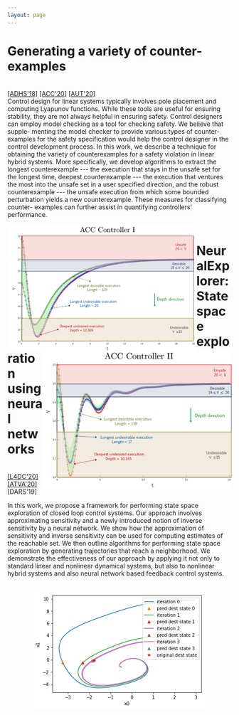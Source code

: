 ```yaml
---
layout: page
---
```


<h1>Generating a variety of counter-examples</h1><br/>
<a href="https://www.sciencedirect.com/science/article/pii/S2405896318311376" target="_blank">[ADHS'18]</a>
<a href="https://ieeexplore.ieee.org/document/9147430" target="_blank">[ACC'20]</a>
<a href="http://www.sciencedirect.com/science/article/pii/S000510982030203X" target="_blank">[AUT'20]</a> <br/>
Control design for linear systems typically involves pole placement and computing Lyapunov functions. While these tools are useful for ensuring stability, they are not always helpful in ensuring safety. Control designers can employ model checking as a 
tool for checking safety. We believe that supple- menting the model checker to provide various types of counter- examples for the safety specification would help the control designer in the control development process. In this work, we describe a technique for obtaining the variety of counterexamples for a safety violation in linear hybrid systems. More specifically, we develop algorithms to extract the longest counterexample --- the execution that stays in the unsafe set for the longest time, deepest counterexample --- the execution that ventures the most into the unsafe set in a user specified direction, and the robust counterexample --- the unsafe execution from which some bounded perturbation yields a new counterexample. These measures for classifying counter- examples can further assist in quantifying controllers' performance.<br/><br/>

<img align="left" width="425" src="/public/images/v_t_1.png" alt="ACC Controller 1">
<img align="right" width="425" src="/public/images/v_t_2.png" alt="ACC Controller 2">



<h1>NeuralExplorer: State space exploration using neural networks</h1><br/>
<a href="http://proceedings.mlr.press/v120/goyal20a.html" target="_blank">[L4DC'20]</a>
<a href="https://ieeexplore.ieee.org/document/9147430" target="_blank">[ATVA'20]</a> [DARS'19]<br/>

In this work, we propose a framework for performing state space exploration of closed loop control systems. Our approach involves approximating sensitivity and a newly introduced notion of inverse sensitivity by a neural network. We show how the approximation of sensitivity and inverse sensitivity can be used for computing estimates of the reachable set. We then outline algorithms for performing state space exploration by generating trajectories that reach a neighborhood. We demonstrate the effectiveness of our approach by applying it not only to standard linear and nonlinear dynamical systems, but also to nonlinear hybrid systems and also neural network based feedback control systems.<br/><br/>

<p align="center"> <img src="/public/images/fig-inv-sen-basic.png" alt="reachTarget using inverse sensitivity"/> </p>
